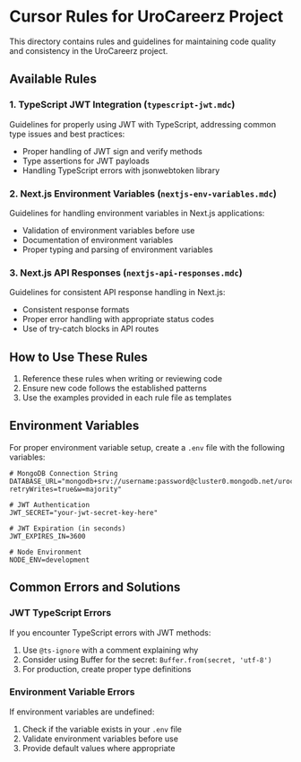 # Cursor Rules for UroCareerz Project

This directory contains rules and guidelines for maintaining code quality and consistency in the UroCareerz project.

## Available Rules

### 1. TypeScript JWT Integration (`typescript-jwt.mdc`)

Guidelines for properly using JWT with TypeScript, addressing common type issues and best practices:

- Proper handling of JWT sign and verify methods
- Type assertions for JWT payloads
- Handling TypeScript errors with jsonwebtoken library

### 2. Next.js Environment Variables (`nextjs-env-variables.mdc`)

Guidelines for handling environment variables in Next.js applications:

- Validation of environment variables before use
- Documentation of environment variables
- Proper typing and parsing of environment variables

### 3. Next.js API Responses (`nextjs-api-responses.mdc`)

Guidelines for consistent API response handling in Next.js:

- Consistent response formats
- Proper error handling with appropriate status codes
- Use of try-catch blocks in API routes

## How to Use These Rules

1. Reference these rules when writing or reviewing code
2. Ensure new code follows the established patterns
3. Use the examples provided in each rule file as templates

## Environment Variables

For proper environment variable setup, create a `.env` file with the following variables:

```
# MongoDB Connection String
DATABASE_URL="mongodb+srv://username:password@cluster0.mongodb.net/urocareerz?retryWrites=true&w=majority"

# JWT Authentication
JWT_SECRET="your-jwt-secret-key-here"

# JWT Expiration (in seconds)
JWT_EXPIRES_IN=3600

# Node Environment
NODE_ENV=development
```

## Common Errors and Solutions

### JWT TypeScript Errors

If you encounter TypeScript errors with JWT methods:

1. Use `@ts-ignore` with a comment explaining why
2. Consider using Buffer for the secret: `Buffer.from(secret, 'utf-8')`
3. For production, create proper type definitions

### Environment Variable Errors

If environment variables are undefined:

1. Check if the variable exists in your `.env` file
2. Validate environment variables before use
3. Provide default values where appropriate 